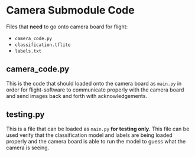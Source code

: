 # Camera Submodule Code
Files that **need** to go onto camera board for flight:
- `camera_code.py`
- `classification.tflite`
- `labels.txt`


## camera_code.py
This is the code that should loaded onto the camera board as `main.py` in order for flight-software to communicate properly with the camera board and send images back and forth with acknowledgements. 

## testing.py
This is a file that can be loaded as `main.py` **for testing only**. This file can be used verify that the classification model and labels are being loaded properly and the camera board is able to run the model to guess what the camera is seeing.